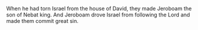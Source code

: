 When he had torn Israel from the house of David, they made Jeroboam the son of Nebat king. And Jeroboam drove Israel from following the Lord and made them commit great sin.
